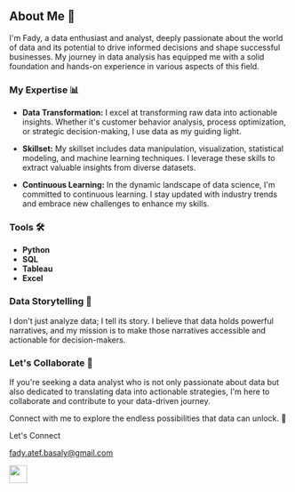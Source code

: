 ## About Me 👋

I'm Fady, a data enthusiast and analyst, deeply passionate about the world of data and its potential to drive informed decisions and shape successful businesses. My journey in data analysis has equipped me with a solid foundation and hands-on experience in various aspects of this field.

### My Expertise 📊

- **Data Transformation:** I excel at transforming raw data into actionable insights. Whether it's customer behavior analysis, process optimization, or strategic decision-making, I use data as my guiding light.

- **Skillset:** My skillset includes data manipulation, visualization, statistical modeling, and machine learning techniques. I leverage these skills to extract valuable insights from diverse datasets.

- **Continuous Learning:** In the dynamic landscape of data science, I'm committed to continuous learning. I stay updated with industry trends and embrace new challenges to enhance my skills.

### Tools 🛠️

- **Python**
- **SQL**
- **Tableau**
- **Excel**

### Data Storytelling 📖

I don't just analyze data; I tell its story. I believe that data holds powerful narratives, and my mission is to make those narratives accessible and actionable for decision-makers. 

### Let's Collaborate 🤝

If you're seeking a data analyst who is not only passionate about data but also dedicated to translating data into actionable strategies, I'm here to collaborate and contribute to your data-driven journey.

Connect with me to explore the endless possibilities that data can unlock. 🚀

Let's Connect

[fady.atef.basaly@gmail.com](mailto:fady.atef.basaly@gmail.com)

[<img src="https://upload.wikimedia.org/wikipedia/commons/c/c9/Linkedin.svg" width="32" height="32">](https://www.linkedin.com/in/fady-basaly/)

